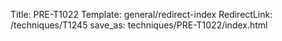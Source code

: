 Title: PRE-T1022
Template: general/redirect-index
RedirectLink: /techniques/T1245
save_as: techniques/PRE-T1022/index.html